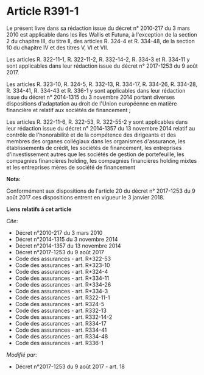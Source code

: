 # Article R391-1

Le présent livre dans sa rédaction issue du décret n° 2010-217 du 3 mars 2010 est applicable dans les îles Wallis et Futuna,
à l'exception de la section 2 du chapitre III, du titre II, des articles R. 324-4 et R. 334-48, de la section 10 du chapitre
IV et des titres V, VI et VII. 

Les articles R. 322-11-1, R. 322-11-2, R. 332-14-2, R. 334-3 et R. 334-11 y sont applicables dans leur rédaction issue du
décret n° 2017-1253 du 9 août 2017. 

Les articles R. 323-10, R. 324-5, R. 332-13, 
R. 334-17, R. 334-26, R. 334-28, R. 334-41, R. 334-43 et R. 336-1 y sont applicables dans leur rédaction issue du décret n°
2014-1315 du 3 novembre 2014 portant diverses dispositions d'adaptation au droit de l'Union européenne en matière financière
et relatif aux sociétés de financement ; 

Les articles R. 322-11-6, R. 322-53, R. 322-55-2 y sont applicables dans leur rédaction issue du décret n° 2014-1357 du 13
novembre 2014 relatif au contrôle de l'honorabilité et de la compétence des dirigeants et des membres des organes collégiaux
dans les organismes d'assurance, les établissements de crédit, les sociétés de financement, les entreprises d'investissement
autres que les sociétés de gestion de portefeuille, les compagnies financières holding, les compagnies financières holding
mixtes et les entreprises mères de société de financement

**Nota:**

Conformément aux dispositions de l'article 20 du décret n° 2017-1253 du 9 août 2017 ces dispositions entrent en vigueur le 3
janvier 2018.

**Liens relatifs à cet article**

_Cite_:

  - Décret n°2010-217 du 3 mars 2010
  - Décret n°2014-1315 du 3 novembre 2014
  - Décret n°2014-1357 du 13 novembre 2014
  - Décret n°2017-1253 du 9 août 2017
  - Code des assurances - art. R*322-53
  - Code des assurances - art. R*323-10
  - Code des assurances - art. R*324-4
  - Code des assurances - art. R*334-11
  - Code des assurances - art. R*334-26
  - Code des assurances - art. R*334-3
  - Code des assurances - art. R322-11-1
  - Code des assurances - art. R324-5
  - Code des assurances - art. R332-13
  - Code des assurances - art. R332-14-2
  - Code des assurances - art. R334-17
  - Code des assurances - art. R334-41
  - Code des assurances - art. R334-48
  - Code des assurances - art. R336-1

_Modifié par_:

  - Décret n°2017-1253 du 9 août 2017 - art. 18
